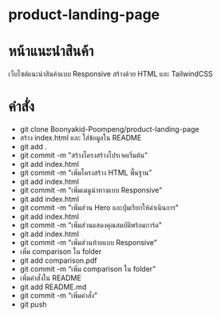 # product-landing-page
# หน้าแนะนําสินค้า 
เว็บไซต์แนะนําสินค้าแบบ Responsive สร้างด้วย HTML และ TailwindCSS

# คำสั่ง
- git clone Boonyakid-Poompeng/product-landing-page
- สร้าง index.html และ ใส่ข้อมูลใน README
- git add .
- git commit -m "สร้างโครงสร้างโปรเจคเริ่มต้น"
- git add index.html
- git commit -m "เพิ่มโครงสร้าง HTML พื้นฐาน”
- git add index.html
- git commit -m "เพิ่มเมนูนําทางแบบ Responsive"
- git add index.html
- git commit -m "เพิ่มส่วน Hero และปุ่มเรียกให้ดําเนินการ"
- git add index.html
- git commit -m "เพิ่มส่วนแสดงคุณสมบัติพร้อมการ์ด"
- git add index.html
- git commit -m "เพิ่มส่วนท้ายแบบ Responsive"
- เพิ่ม comparison ใน folder
- git add comparison.pdf
- git commit -m “เพิ่ม comparison ใน folder”
- เพิ่มคำสั่งใน README
- git add README.md
- git commit -m “เพิ่มคำสั่ง”
- git push